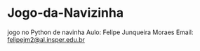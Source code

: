 # Jogo-da-Navizinha
jogo no Python de navinha
Aulo: Felipe Junqueira Moraes
Email: felipejm2@al.insper.edu.br
